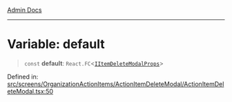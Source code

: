 [Admin Docs](/)

***

# Variable: default

> `const` **default**: `React.FC`\<[`IItemDeleteModalProps`](../interfaces/IItemDeleteModalProps.md)\>

Defined in: [src/screens/OrganizationActionItems/ActionItemDeleteModal/ActionItemDeleteModal.tsx:50](https://github.com/PalisadoesFoundation/talawa-admin/blob/main/src/screens/OrganizationActionItems/ActionItemDeleteModal/ActionItemDeleteModal.tsx#L50)
